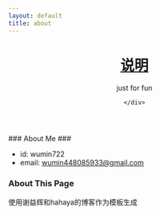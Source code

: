 ```yaml
---
layout: default
title: about
---
```


<header id="header">
	<div class="header-info fix">
		<h1><a href="/">说明</a></h1>
		<p class="describe">just for fun</p>
				
	</div>
</header>
### About Me ###

* id: wumin722
* email: wumin448085933@gmail.com

### About This Page
使用谢益辉和hahaya的博客作为模板生成
